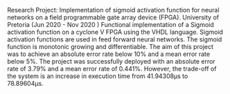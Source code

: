 Research Project: Implementation of sigmoid activation function for neural networks on a field programmable gate array device (FPGA).
University of Pretoria (Jun 2020 - Nov 2020 )
Functional implementation of a Sigmoid activation function on a cyclone V FPGA using the VHDL language. Sigmoid activation functions are used in feed forward neural networks. The sigmoid function is monotonic growing and differentiable. The aim of this project was to achieve an absolute error rate below 10% and a mean error rate below 5%. The project was successfully deployed with an absolute error rate of 3.79% and a mean error rate of 0.441%. However, the trade-off of the system is an increase in execution time from 41.94308µs to 78.89604µs.
